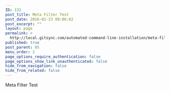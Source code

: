 ```yaml
---
ID: 132
post_title: Meta Filter Test
post_date: 2016-02-23 09:06:02
post_excerpt: ""
layout: page
permalink: >
  http://local.gitsync.com/automated-command-line-installation/meta-filter-test/
published: true
post_parent: 85
menu_order: 2
page_options_require_authentication: false
page_options_show_link_unauthenticated: false
hide_from_navigation: false
hide_from_related: false
---
```

Meta Filter Test
